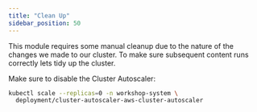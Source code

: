```yaml
---
title: "Clean Up"
sidebar_position: 50
---
```


This module requires some manual cleanup due to the nature of the changes we made to our cluster. To make sure subsequent content runs correctly lets tidy up the cluster.

Make sure to disable the Cluster Autoscaler:

```bash wait=10
kubectl scale --replicas=0 -n workshop-system \
  deployment/cluster-autoscaler-aws-cluster-autoscaler
```